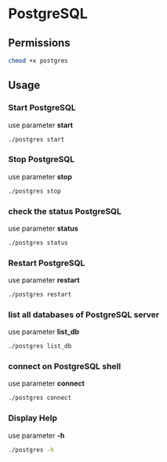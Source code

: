 # PostgreSQL

## Permissions

``` bash
chmod +x postgres
```

## Usage

### Start PostgreSQL
use parameter **start**

``` bash
./postgres start
```

### Stop PostgreSQL
use parameter **stop**

``` bash
./postgres stop
```

### check the status PostgreSQL
use parameter **status**

``` bash
./postgres status
```

### Restart PostgreSQL
use parameter **restart**

``` bash
./postgres restart
```

### list all databases of PostgreSQL server
use parameter **list_db**

``` bash
./postgres list_db
```

### connect on PostgreSQL shell
use parameter **connect**

``` bash
./postgres connect
```
### Display Help

use parameter **-h**

``` bash
./postgres -h
```
